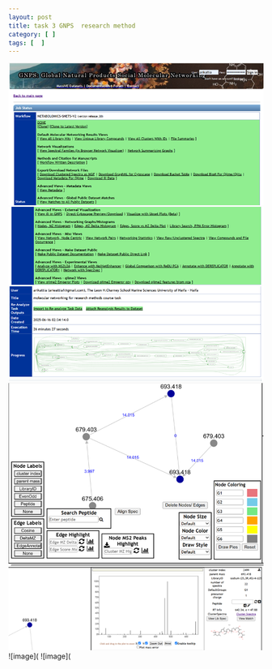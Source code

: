 ```yaml
---
layout: post
title: task 3 GNPS  research method 
category: [ ]
tags: [  ]
---
```

![image](https://github.com/arikattia/arik_attia_Notebook/blob/master/images/gnps1.png?raw=true)  
![image](https://github.com/arikattia/arik_attia_Notebook/blob/master/images/gnps2.png?raw=true)
![image](https://github.com/arikattia/arik_attia_Notebook/blob/master/images/gnps3.png?raw=true)  
![image](https://github.com/arikattia/arik_attia_Notebook/blob/master/images/gnps4.png?raw=true)  
![image](https://github.com/arikattia/arik_attia_Notebook/blob/master/images/gnps5.png?raw=true)  
![image](
![image](

